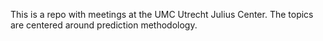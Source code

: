 This is a repo with meetings at the UMC Utrecht Julius Center. The topics are centered around prediction methodology. 
